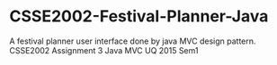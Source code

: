 # CSSE2002-Festival-Planner-Java
A festival planner user interface done by java MVC design pattern. CSSE2002 Assignment 3 Java MVC UQ 2015 Sem1
